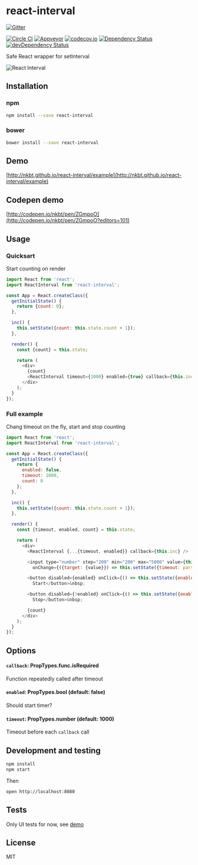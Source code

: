 # react-interval

[![Gitter](https://badges.gitter.im/Join%20Chat.svg)](https://gitter.im/nkbt/help)

[![Circle CI](https://circleci.com/gh/nkbt/react-component-template.svg?style=shield)](https://circleci.com/gh/nkbt/react-component-template)
[![Appveyor](https://ci.appveyor.com/api/projects/status/mql8v50s8ghr0w1q?svg=true)](https://ci.appveyor.com/project/nkbt/react-component-template)
[![codecov.io](https://codecov.io/github/nkbt/react-component-template/coverage.svg?branch=master)](https://codecov.io/github/nkbt/react-component-template?branch=master)
[![Dependency Status](https://david-dm.org/nkbt/react-component-template.svg)](https://david-dm.org/nkbt/react-component-template)
[![devDependency Status](https://david-dm.org/nkbt/react-component-template/dev-status.svg)](https://david-dm.org/nkbt/react-component-template#info=devDependencies)

Safe React wrapper for setInterval


![React Interval](https://cdn.rawgit.com/nkbt/react-interval/master/src/example/react-interval.gif)


## Installation

### npm

```sh
npm install --save react-interval
```

### bower

```sh
bower install --save react-interval
```

## Demo

[http://nkbt.github.io/react-interval/example](http://nkbt.github.io/react-interval/example)

## Codepen demo

[http://codepen.io/nkbt/pen/ZGmpoO](http://codepen.io/nkbt/pen/ZGmpoO?editors=101)

## Usage

### Quicksart
Start counting on render

```js
import React from 'react';
import ReactInterval from 'react-interval';

const App = React.createClass({
  getInitialState() {
    return {count: 0};
  },

  inc() {
    this.setState({count: this.state.count + 1});
  },

  render() {
    const {count} = this.state;

    return (
      <div>
        {count}
        <ReactInterval timeout={1000} enabled={true} callback={this.inc} />
      </div>
    );
  }
});
```

### Full example
Chang timeout on the fly, start and stop counting

```js
import React from 'react';
import ReactInterval from 'react-interval';

const App = React.createClass({
  getInitialState() {
    return {
      enabled: false,
      timeout: 1000,
      count: 0
    };
  },

  inc() {
    this.setState({count: this.state.count + 1});
  },

  render() {
    const {timeout, enabled, count} = this.state;

    return (
      <div>
        <ReactInterval {...{timeout, enabled}} callback={this.inc} />

        <input type="number" step="200" min="200" max="5000" value={this.state.timeout}
          onChange={({target: {value}}) => this.setState({timeout: parseInt(value, 10)})} />&nbsp;

        <button disabled={enabled} onClick={() => this.setState({enabled: true})}>
          Start</button>&nbsp;

        <button disabled={!enabled} onClick={() => this.setState({enabled: false})}>
          Stop</button>&nbsp;

        {count}
      </div>
    );
  }
});
```

## Options


#### `callback`: PropTypes.func.isRequired

Function repeatedly called after timeout


#### `enabled`: PropTypes.bool (default: false)

Should start timer?


#### `timeout`: PropTypes.number (default: 1000)

Timeout before each `callback` call


## Development and testing

```bash
npm install
npm start
```

Then

```bash
open http://localhost:8080
```

## Tests

Only UI tests for now, see [demo](http://nkbt.github.io/react-interval/example)


## License

MIT
